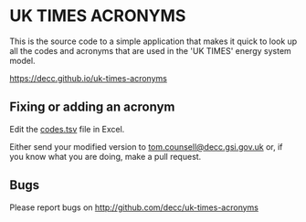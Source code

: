 # UK TIMES ACRONYMS

This is the source code to a simple application that makes it quick to look up all the codes and acronyms that are used in the 'UK TIMES' energy system model.

https://decc.github.io/uk-times-acronyms

## Fixing or adding an acronym

Edit the [codes.tsv](./codes.tsv) file in Excel.

Either send your modified version to tom.counsell@decc.gsi.gov.uk or, if you know what you are doing, make a pull request.

## Bugs

Please report bugs on http://github.com/decc/uk-times-acronyms


